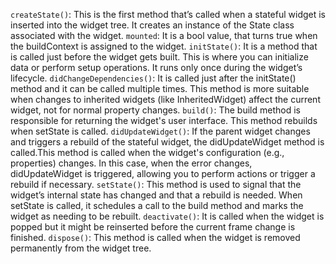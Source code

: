 `createState()`: This is the first method that’s called when a stateful widget is inserted into the widget tree. It creates an instance of the State class associated with the widget.
`mounted`: It is a bool value, that turns true when the buildContext is assigned to the widget.
`initState()`: It is a method that is called just before the widget gets built. This is where you can initialize data or perform setup operations. It runs only once during the widget’s lifecycle.
`didChangeDependencies()`: It is called just after the initState() method and it can be called multiple times. This method is more suitable when changes to inherited widgets (like InheritedWidget) affect the current widget, not for normal property changes.
`build()`: The build method is responsible for returning the widget's user interface. This method rebuilds when setState is called.
`didUpdateWidget()`: If the parent widget changes and triggers a rebuild of the stateful widget, the didUpdateWidget method is called.This method is called when the widget's configuration (e.g., properties) changes. In this case, when the error changes, didUpdateWidget is triggered, allowing you to perform actions or trigger a rebuild if necessary.
`setState()`: This method is used to signal that the widget’s internal state has changed and that a rebuild is needed. When setState is called, it schedules a call to the build method and marks the widget as needing to be rebuilt.
`deactivate()`: It is called when the widget is popped but it might be reinserted before the current frame change is finished.
`dispose()`: This method is called when the widget is removed permanently from the widget tree.
